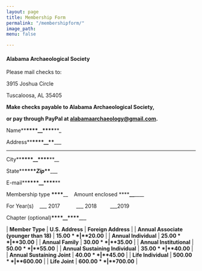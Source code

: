 ```yaml
---
layout: page
title: Membership Form
permalink: "/membershipform/"
image_path: 
menu: false

---
```

#### Alabama Archaeological Society

Please mail checks to:

3915 Joshua Circle

Tuscaloosa, AL 35405

**Make checks payable to Alabama Archaeological Society,**

**or pay through PayPal at alabamaarchaeology@gmail.com.**

Name**__****__****__****__****__**_

Address**__****__****__****__**_____

***

City**__****__****__****__****__**__

State**__****__****_Zip_****__**_____

E-mail**__****__****__****__****__**

Membership type __****____    Amount enclosed ******__**____

For Year(s)    ___ 2017           ___ 2018         ___2019

Chapter (optional)__****__****__****__****_____

| **Member Type**       | **U.S. Address**       | **Foreign Address** |
| **Annual Associate (younger than 18)**       | **$15.00**       | **$20.00** |
| **Annual Individual**       | **$25.00**       | **$30.00** |
| **Annual Family**       | **$30.00**       | **$35.00** |
| **Annual Institutional**       | **$50.00**       | **$55.00** |
| **Annual Sustaining Individual**       | **$35.00**       | **$40.00** |
| **Annual Sustaining Joint**       | **$40.00**       | **$45.00** |
| **Life Individual**       | **$500.00**       | **$600.00** |
| **Life Joint**       | **$600.00**       | **$700.00** |

<div style="clear:both;"> </div>
